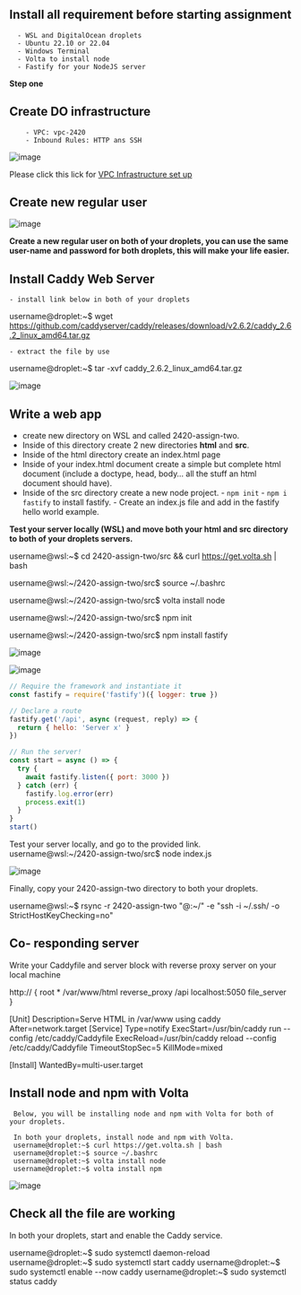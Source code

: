 ## Install all requirement before starting assignment
      - WSL and DigitalOcean droplets
      - Ubuntu 22.10 or 22.04
      - Windows Terminal
      - Volta to install node
      - Fastify for your NodeJS server
      
**Step one**

## Create DO infrastructure
        - VPC: vpc-2420
        - Inbound Rules: HTTP ans SSH

![image](https://user-images.githubusercontent.com/59521385/205427992-af24d34c-93b2-459c-8ba8-b768a1bf1979.png)

   Please click this lick for [VPC Infrastructure set up](https://vimeo.com/775412708/4a219b37e7)
## Create new regular user

![image](https://user-images.githubusercontent.com/59521385/205428145-5ba57a68-5155-4cd6-a810-d2dacd9226a4.png)

  **Create a new regular user on both of your droplets, you can use the same user-name and     password for both droplets, this will make your life easier.**
 ## Install Caddy Web Server
    - install link below in both of your droplets
   
username@droplet:~$ wget https://github.com/caddyserver/caddy/releases/download/v2.6.2/caddy_2.6.2_linux_amd64.tar.gz

    - extract the file by use 
  username@droplet:~$ tar -xvf caddy_2.6.2_linux_amd64.tar.gz  

![image](https://user-images.githubusercontent.com/59521385/205428288-92516da8-86bf-4a25-b1ce-a0610f3ca710.png)

## Write a web app
   - create new directory on WSL and called 2420-assign-two. 
   - Inside of this directory create 2 new directories **html** and **src**.
   - Inside of the html directory create an index.html page
   - Inside of your index.html document create a simple but complete html document 
     (include a doctype, head, body… all the stuff an html document should have).
   - Inside of the src directory create a new node project.
         - `npm init` 
         - `npm i fastify` to install fastify.
         - Create an index.js file and add in the fastify hello world example.

**Test your server locally (WSL) and move both your html and src directory to both of your droplets servers.**

username@wsl:~$ cd 2420-assign-two/src && curl https://get.volta.sh | bash

username@wsl:~/2420-assign-two/src$ source ~/.bashrc

username@wsl:~/2420-assign-two/src$ volta install node

username@wsl:~/2420-assign-two/src$ npm init

username@wsl:~/2420-assign-two/src$ npm install fastify


![image](https://user-images.githubusercontent.com/59521385/205428737-a38c895a-ae92-4a19-9e34-b72518507a22.png)

![image](https://user-images.githubusercontent.com/59521385/205428784-e4fba462-16e0-45da-8162-b45942e2956f.png)


```jsx
// Require the framework and instantiate it
const fastify = require('fastify')({ logger: true })

// Declare a route
fastify.get('/api', async (request, reply) => {
  return { hello: 'Server x' }
})

// Run the server!
const start = async () => {
  try {
    await fastify.listen({ port: 3000 })
  } catch (err) {
    fastify.log.error(err)
    process.exit(1)
  }
}
start()
```
   Test your server locally, and go to the provided link.
   username@wsl:~/2420-assign-two/src$ node index.js

![image](https://user-images.githubusercontent.com/59521385/205429015-a498dbd0-a0c0-49ea-a16c-e3edf052589e.png)

   Finally, copy your 2420-assign-two directory to both your droplets.
   
username@wsl:~$ rsync -r 2420-assign-two "<username>@<droplet-ip>:~/" -e "ssh -i ~/.ssh/<sshkey-name> -o StrictHostKeyChecking=no"

## Co- responding server
   Write your Caddyfile and server block with reverse proxy server on your local machine
            
http:// {
          root * /var/www/html
          reverse_proxy /api localhost:5050
          file_server
      }


[Unit]
Description=Serve HTML in /var/www using caddy
After=network.target
[Service]
Type=notify
ExecStart=/usr/bin/caddy run --config /etc/caddy/Caddyfile
ExecReload=/usr/bin/caddy reload --config /etc/caddy/Caddyfile
TimeoutStopSec=5
KillMode=mixed

[Install]
WantedBy=multi-user.target

## Install node and npm with Volta
     Below, you will be installing node and npm with Volta for both of your droplets.

     In both your droplets, install node and npm with Volta.
     username@droplet:~$ curl https://get.volta.sh | bash
     username@droplet:~$ source ~/.bashrc
     username@droplet:~$ volta install node
     username@droplet:~$ volta install npm
      
![image](https://user-images.githubusercontent.com/59521385/205429833-ca1cacb8-94c6-4b73-887d-fbc4f0637b46.png)

## Check all the file are working
   In both your droplets, start and enable the Caddy service.
      
   username@droplet:~$ sudo systemctl daemon-reload
   username@droplet:~$ sudo systemctl start caddy
   username@droplet:~$ sudo systemctl enable --now caddy
   username@droplet:~$ sudo systemctl status caddy
